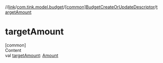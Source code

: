 //[link](../../index.md)/[com.tink.model.budget](../index.md)/[[common]BudgetCreateOrUpdateDescriptor](index.md)/[targetAmount](target-amount.md)



# targetAmount  
[common]  
Content  
val [targetAmount](target-amount.md): [Amount](../../com.tink.model.misc/[common]-amount/index.md)  



